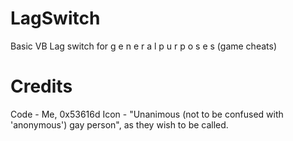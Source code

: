 # LagSwitch
Basic VB Lag switch for g e n e r a l  p u r p o s e s (game cheats)
# Credits
Code - Me, 0x53616d
Icon - "Unanimous (not to be confused with 'anonymous') gay person", as they wish to be called.
